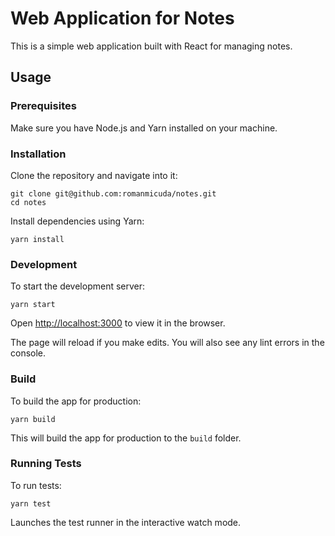# Web Application for Notes

This is a simple web application built with React for managing notes.

## Usage

### Prerequisites
Make sure you have Node.js and Yarn installed on your machine.

### Installation

Clone the repository and navigate into it:

```
git clone git@github.com:romanmicuda/notes.git
cd notes
```

Install dependencies using Yarn:

```
yarn install
```

### Development

To start the development server:

```
yarn start
```

Open [http://localhost:3000](http://localhost:3000) to view it in the browser.

The page will reload if you make edits.
You will also see any lint errors in the console.

### Build

To build the app for production:

```
yarn build
```

This will build the app for production to the `build` folder.

### Running Tests

To run tests:

```
yarn test
```

Launches the test runner in the interactive watch mode.